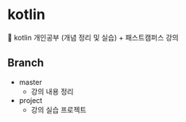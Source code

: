 # kotlin
🐛 kotlin 개인공부 (개념 정리 및 실습) + 패스트캠퍼스 강의

## Branch
- master
  + 강의 내용 정리
- project
  + 강의 실습 프로젝트

